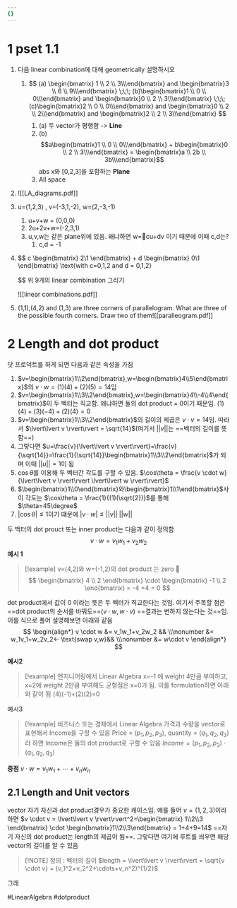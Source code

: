 ```yaml
---
{}
---
```


# 1 pset 1.1
1. 다음 linear combination에 대해 geometrically 설명하시오
	1. $$
	   (a) \begin{bmatrix} 1 \\ 2 \\ 3\\\end{bmatrix} 
	    and
	   \begin{bmatrix}3 \\ 6 \\ 9\\\end{bmatrix}
		\;\;\;
		(b)\begin{bmatrix}1 \\ 0 \\ 0\\\end{bmatrix} 
	    and
	   \begin{bmatrix}0 \\ 2 \\ 3\\\end{bmatrix}
	   \;\;\;
		(c)\begin{bmatrix}2 \\ 0 \\ 0\\\end{bmatrix} 
	    and
	   \begin{bmatrix}0 \\ 2 \\ 2\\\end{bmatrix}
	   and
	   \begin{bmatrix}2 \\ 2 \\ 3\\\end{bmatrix}
	   $$
		1. (a) 두 vector가 평행함 -> **Line**
		2. (b) $$a\begin{bmatrix}1 \\ 0 \\ 0\\\end{bmatrix} + 
		   b\begin{bmatrix}0 \\ 2 \\ 3\\\end{bmatrix} = \begin{bmatrix}a \\ 2b \\ 3b\\\end{bmatrix}$$
		   abs x와 [0,2,3]을 포함하는 **Plane**
		3. All space
2. ![[LA_diagrams.pdf]]
3. u=(1,2,3) , v=(-3,1,-2), w=(2,-3,-1)
	1. u+v+w = (0,0,0)
	2. 2u+2v+w=(-2,3,1)
	3. u,v,w는 같은 plane위에 있음. 왜냐하면 w=cu+dv 이기 때문에 이때 c,d는?
		1. c,d = -1
4. $$
   c
   \begin{bmatrix}
   2\\1
   \end{bmatrix}
   +
   d
   \begin{bmatrix}
   0\\1
   \end{bmatrix}
   \text{with c=0,1,2 and d = 0,1,2}
   
   $$
   위 9개의 linear combination 그리기
   
   ![[linear combinations.pdf]]

5. $\text{(1,1),(4,2) and (1,3) are three corners of parallelogram. What are three of the possible fourth corners. Draw two of them}$![[paralleogram.pdf]]
# 2 Length and dot product

닷 프로덕트를 하게 되면 다음과 같은 속성을 가짐
1. $v=\begin{bmatrix}1\\2\end{bmatrix},w=\begin{bmatrix}4\\5\end{bmatrix}$의 $v \cdot w=(1)(4)+(2)(5)=14$임
2. $v=\begin{bmatrix}1\\3\\2\end{bmatrix},w=\begin{bmatrix}4\\-4\\4\end{bmatrix}$이 두 벡터는 직교함. 왜냐하면 둘의 dot product = 0이기 때문임. $(1)(4)+(3)(-4)+(2)(4)=0$
3. $v=\begin{bmatrix}1\\3\\2\end{bmatrix}$의 길이의 제곱은 $v \cdot v = 14$임. 따라서 $\lvert\lvert v \rvert\rvert = \sqrt{14}$(여기서 $\lvert\lvert v \rvert\rvert$는 ==벡터의 길이를 뜻함==)
4. 그렇다면 $u=\frac{v}{\lvert\lvert v \rvert\rvert}=\frac{v}{\sqrt{14}}=\frac{1}{\sqrt{14}}\begin{bmatrix}1\\3\\2\end{bmatrix}$가 되며 이때 $\lvert\lvert u \rvert\rvert=1$이 됨
5. $\cos\theta$를 이용해 두 벡터간 각도를 구할 수 있음. $\cos\theta = \frac{v \cdot w}{\lvert\lvert v \rvert\rvert \lvert\lvert w \rvert\rvert}$
6. $\begin{bmatrix}1\\0\end{bmatrix}와\begin{bmatrix}1\\1\end{bmatrix}$사이 각도는 $\cos\theta = \frac{1}{(1)(\sqrt{2})}$를 통해 $\theta=45\degree$
7. $\lvert\cos\theta\rvert\le1$이기 떄문에 $\lvert v \cdot w \rvert \le \lvert\lvert v \rvert\rvert    \;\lvert\lvert w \rvert\rvert$

두 백터의 dot prouct 또는 inner product는 다음과 같이 정의함
$$
\begin{equation}
v \cdot w = v_1w_1 + v_2w_2\tag{1}
\end{equation}
$$
**예시 1**
> [!example] v=(4,2)와 w=(-1,2)의 dot product 는 zero 
> $$
> \begin{bmatrix}
> 4 \\ 2
> \end{bmatrix}
> \cdot
> \begin{bmatrix}
> -1 \\ 2
> \end{bmatrix}
> = -4 +4 = 0
> $$

dot product에서 값이 0 이라는 뜻은 두 벡터가 직교한다는 것임. 여기서 주목할 점은 ==dot product의 순서를 바꿔도==($v \cdot w, w \cdot v$) ==결과는 변하지 않는다는 것==임. 이를 식으로 풀어 설명해보면 아래와 같음
$$
\begin{align*}
v \cdot w &= v_1w_1+v_2w_2 && \\\nonumber
&= w_1v_1+w_2v_2<- \text{swap v,w}&& \\\nonumber
&= w\cdot v
\end{align*}
$$

**예시2**
> [!example] 엔지니어링에서 Linear Algebra
> x=-1 에 weight 4만큼 부여하고, x=2에 weight 2만큼 부여해도 균형점은 x=0가 됨. 이를 formulation하면 아래와 같이 됨
> (4)(-1)+(2)(2)=0

예시3
> [!example] 비즈니스 또는 경제에서 Linear Algebra
> 가격과 수량을 vector로 표현해서 Income을 구할 수 있음
> Price = $(p_1,p_2,p_3)$, quantity = $(q_1,q_2,q_3)$라 하면 Income은 둘의 dot product로 구할 수 있음
> $Income=(p_1,p_2,p_3)\cdot(q_1,q_2,q_3)$

**중점**
$v \cdot w = v_1w_1+\cdots + v_nw_n$

## 2.1 Length and Unit vectors
vector 자기 자신과 dot product경우가 중요한 케이스임. 예를 들어 $v=(1,2,3)$이라 하면 
$v \cdot v = \lvert\lvert v \rvert\rvert^2=\begin{bmatrix} 1\\2\\3 \end{bmatrix} \cdot \begin{bmatrix}1\\2\\3\end{bmatrix} = 1+4+9=14$
==자기 자신의 dot product는 length의 제곱이 됨==. 그렇다면 여기에 루트를 씌우면 해당 vector의 길이를 알 수 있음



> [!NOTE] 정의 : 벡터의 길이
> $length = \lvert\lvert v \rvert\rvert = \sqrt{v \cdot v} = (v_1^2+v_2^2+\cdots+v_n^2)^{1/2}$

그래

#LinearAlgebra #dotproduct

